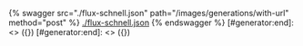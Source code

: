 [#generator:start]: <> ({ "template": "openapi" })
[#generator:start]: <> ({ "template": "openapi" })
{% swagger src="./flux-schnell.json" path="/images/generations/with-url" method="post" %}
[./flux-schnell.json](./flux-schnell.json)
{% endswagger %}
[#generator:end]: <> ({})
[#generator:end]: <> ({})